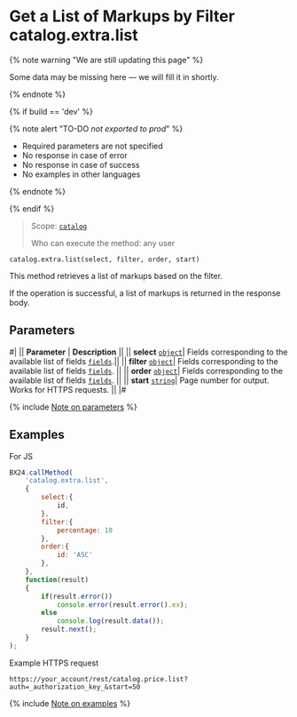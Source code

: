 # Get a List of Markups by Filter catalog.extra.list

{% note warning "We are still updating this page" %}

Some data may be missing here — we will fill it in shortly.

{% endnote %}

{% if build == 'dev' %}

{% note alert "TO-DO _not exported to prod_" %}

- Required parameters are not specified
- No response in case of error
- No response in case of success
- No examples in other languages
  
{% endnote %}

{% endif %}

> Scope: [`catalog`](../../scopes/permissions.md)
>
> Who can execute the method: any user

```http
catalog.extra.list(select, filter, order, start)
```

This method retrieves a list of markups based on the filter.

If the operation is successful, a list of markups is returned in the response body.

## Parameters

#|
|| **Parameter** | **Description** ||
|| **select** 
[`object`](../../data-types.md)| Fields corresponding to the available list of fields [`fields`](catalog-extra-get-fields.md).||
|| **filter** 
[`object`](../../data-types.md)| Fields corresponding to the available list of fields [`fields`](catalog-extra-get-fields.md). ||
|| **order**
[`object`](../../data-types.md)| Fields corresponding to the available list of fields [`fields`](catalog-extra-get-fields.md). ||
|| **start** 
[`string`](../../data-types.md)| Page number for output. Works for HTTPS requests. ||
|#

{% include [Note on parameters](../../../_includes/required.md) %}

## Examples

For JS

```javascript
BX24.callMethod(
    'catalog.extra.list',
    {
        select:{
            id,
        },
        filter:{
            percentage: 10
        },
        order:{
            id: 'ASC'
        },
    },
    function(result)
    {
        if(result.error())
            console.error(result.error().ex);
        else
            console.log(result.data());
        result.next();
    }
);
```
Example HTTPS request

```
https://your_account/rest/catalog.price.list?auth=_authorization_key_&start=50
```

{% include [Note on examples](../../../_includes/examples.md) %}